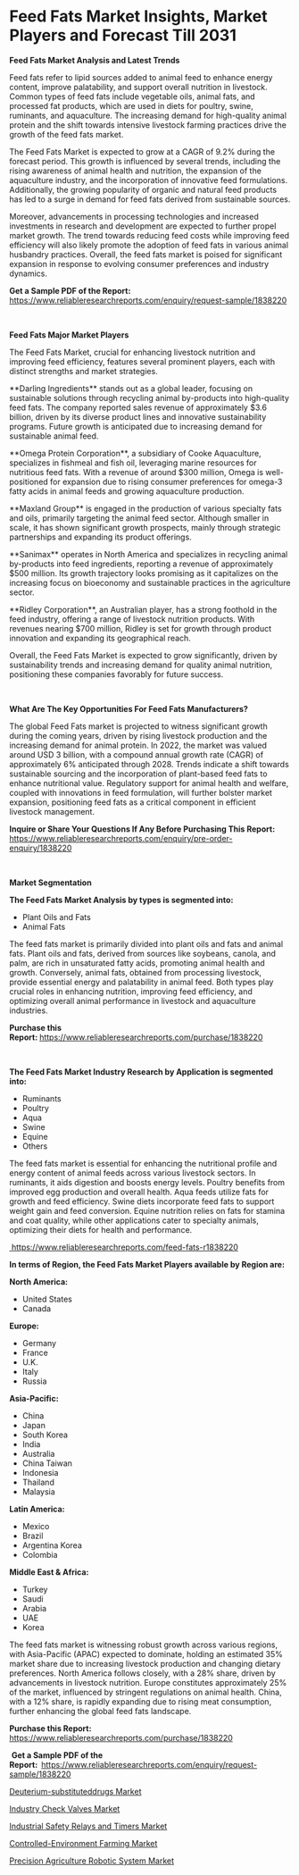 <p><h1>Feed Fats Market Insights, Market Players and Forecast Till 2031</h1></p><p><strong>Feed Fats Market Analysis and Latest Trends</strong></p>
<p><p>Feed fats refer to lipid sources added to animal feed to enhance energy content, improve palatability, and support overall nutrition in livestock. Common types of feed fats include vegetable oils, animal fats, and processed fat products, which are used in diets for poultry, swine, ruminants, and aquaculture. The increasing demand for high-quality animal protein and the shift towards intensive livestock farming practices drive the growth of the feed fats market.</p><p>The Feed Fats Market is expected to grow at a CAGR of 9.2% during the forecast period. This growth is influenced by several trends, including the rising awareness of animal health and nutrition, the expansion of the aquaculture industry, and the incorporation of innovative feed formulations. Additionally, the growing popularity of organic and natural feed products has led to a surge in demand for feed fats derived from sustainable sources.</p><p>Moreover, advancements in processing technologies and increased investments in research and development are expected to further propel market growth. The trend towards reducing feed costs while improving feed efficiency will also likely promote the adoption of feed fats in various animal husbandry practices. Overall, the feed fats market is poised for significant expansion in response to evolving consumer preferences and industry dynamics.</p></p>
<p><strong>Get a Sample PDF of the Report:&nbsp;</strong> <a href="https://www.reliableresearchreports.com/enquiry/request-sample/1838220?utm_campaign=12&utm_medium=2&utm_source=Github&utm_content=ia&utm_term=01112024&utm_id=feed-fats">https://www.reliableresearchreports.com/enquiry/request-sample/1838220</a></p>
<p>&nbsp;</p>
<p><strong>Feed Fats Major Market Players</strong></p>
<p><p>The Feed Fats Market, crucial for enhancing livestock nutrition and improving feed efficiency, features several prominent players, each with distinct strengths and market strategies. </p><p>**Darling Ingredients** stands out as a global leader, focusing on sustainable solutions through recycling animal by-products into high-quality feed fats. The company reported sales revenue of approximately $3.6 billion, driven by its diverse product lines and innovative sustainability programs. Future growth is anticipated due to increasing demand for sustainable animal feed.</p><p>**Omega Protein Corporation**, a subsidiary of Cooke Aquaculture, specializes in fishmeal and fish oil, leveraging marine resources for nutritious feed fats. With a revenue of around $300 million, Omega is well-positioned for expansion due to rising consumer preferences for omega-3 fatty acids in animal feeds and growing aquaculture production.</p><p>**Maxland Group** is engaged in the production of various specialty fats and oils, primarily targeting the animal feed sector. Although smaller in scale, it has shown significant growth prospects, mainly through strategic partnerships and expanding its product offerings.</p><p>**Sanimax** operates in North America and specializes in recycling animal by-products into feed ingredients, reporting a revenue of approximately $500 million. Its growth trajectory looks promising as it capitalizes on the increasing focus on bioeconomy and sustainable practices in the agriculture sector.</p><p>**Ridley Corporation**, an Australian player, has a strong foothold in the feed industry, offering a range of livestock nutrition products. With revenues nearing $700 million, Ridley is set for growth through product innovation and expanding its geographical reach.</p><p>Overall, the Feed Fats Market is expected to grow significantly, driven by sustainability trends and increasing demand for quality animal nutrition, positioning these companies favorably for future success.</p></p>
<p>&nbsp;</p>
<p><strong>What Are The Key Opportunities For Feed Fats Manufacturers?</strong></p>
<p><p>The global Feed Fats market is projected to witness significant growth during the coming years, driven by rising livestock production and the increasing demand for animal protein. In 2022, the market was valued around USD 3 billion, with a compound annual growth rate (CAGR) of approximately 6% anticipated through 2028. Trends indicate a shift towards sustainable sourcing and the incorporation of plant-based feed fats to enhance nutritional value. Regulatory support for animal health and welfare, coupled with innovations in feed formulation, will further bolster market expansion, positioning feed fats as a critical component in efficient livestock management.</p></p>
<p><strong>Inquire or Share Your Questions If Any Before Purchasing This Report:</strong> <a href="https://www.reliableresearchreports.com/enquiry/pre-order-enquiry/1838220?utm_campaign=12&utm_medium=2&utm_source=Github&utm_content=ia&utm_term=01112024&utm_id=feed-fats">https://www.reliableresearchreports.com/enquiry/pre-order-enquiry/1838220</a></p>
<p>&nbsp;</p>
<p><strong>Market Segmentation</strong></p>
<p><strong>The Feed Fats Market Analysis by types is segmented into:</strong></p>
<p><ul><li>Plant Oils and Fats</li><li>Animal Fats</li></ul></p>
<p><p>The feed fats market is primarily divided into plant oils and fats and animal fats. Plant oils and fats, derived from sources like soybeans, canola, and palm, are rich in unsaturated fatty acids, promoting animal health and growth. Conversely, animal fats, obtained from processing livestock, provide essential energy and palatability in animal feed. Both types play crucial roles in enhancing nutrition, improving feed efficiency, and optimizing overall animal performance in livestock and aquaculture industries.</p></p>
<p><strong>Purchase this Report:&nbsp;</strong><a href="https://www.reliableresearchreports.com/purchase/1838220?utm_campaign=12&utm_medium=2&utm_source=Github&utm_content=ia&utm_term=01112024&utm_id=feed-fats">https://www.reliableresearchreports.com/purchase/1838220</a></p>
<p>&nbsp;</p>
<p><strong>The Feed Fats Market Industry Research by Application is segmented into:</strong></p>
<p><ul><li>Ruminants</li><li>Poultry</li><li>Aqua</li><li>Swine</li><li>Equine</li><li>Others</li></ul></p>
<p><p>The feed fats market is essential for enhancing the nutritional profile and energy content of animal feeds across various livestock sectors. In ruminants, it aids digestion and boosts energy levels. Poultry benefits from improved egg production and overall health. Aqua feeds utilize fats for growth and feed efficiency. Swine diets incorporate feed fats to support weight gain and feed conversion. Equine nutrition relies on fats for stamina and coat quality, while other applications cater to specialty animals, optimizing their diets for health and performance.</p></p>
<p><a href="https://www.reliableresearchreports.com/feed-fats-r1838220?utm_campaign=12&utm_medium=2&utm_source=Github&utm_content=ia&utm_term=01112024&utm_id=feed-fats">&nbsp;https://www.reliableresearchreports.com/feed-fats-r1838220</a></p>
<p><strong>In terms of Region, the Feed Fats Market Players available by Region are:</strong></p>
<p>
    <p> <strong> North America: </strong>
        <ul>
            <li>United States</li>
            <li>Canada</li>
        </ul>
        </p> 
    <p> <strong> Europe: </strong>
        <ul>
            <li>Germany</li>
            <li>France</li>
            <li>U.K.</li>
            <li>Italy</li>
            <li>Russia</li>
        </ul>
        </p> 
    <p> <strong> Asia-Pacific: </strong>
        <ul>
            <li>China</li>
            <li>Japan</li>
            <li>South Korea</li>
            <li>India</li>
            <li>Australia</li>
            <li>China Taiwan</li>
            <li>Indonesia</li>
            <li>Thailand</li>
            <li>Malaysia</li>
        </ul>
        </p> 
    <p> <strong> Latin America: </strong>
        <ul>
            <li>Mexico</li>
            <li>Brazil</li>
            <li>Argentina Korea</li>
            <li>Colombia</li>
        </ul>
        </p> 
    <p> <strong> Middle East & Africa: </strong>
        <ul>
            <li>Turkey</li>
            <li>Saudi</li>
            <li>Arabia</li>
            <li>UAE</li>
            <li>Korea</li>
        </ul>
    </p>
    </p>
<p><p>The feed fats market is witnessing robust growth across various regions, with Asia-Pacific (APAC) expected to dominate, holding an estimated 35% market share due to increasing livestock production and changing dietary preferences. North America follows closely, with a 28% share, driven by advancements in livestock nutrition. Europe constitutes approximately 25% of the market, influenced by stringent regulations on animal health. China, with a 12% share, is rapidly expanding due to rising meat consumption, further enhancing the global feed fats landscape.</p></p>
<p><strong>Purchase this Report: </strong><a href="https://www.reliableresearchreports.com/purchase/1838220?utm_campaign=12&utm_medium=2&utm_source=Github&utm_content=ia&utm_term=01112024&utm_id=feed-fats">https://www.reliableresearchreports.com/purchase/1838220</a></p>
<p>&nbsp;<strong>Get a Sample PDF of the Report:&nbsp;&nbsp;</strong><a href="https://www.reliableresearchreports.com/enquiry/request-sample/1838220?utm_campaign=12&utm_medium=2&utm_source=Github&utm_content=ia&utm_term=01112024&utm_id=feed-fats">https://www.reliableresearchreports.com/enquiry/request-sample/1838220</a></p>
<p><strong></strong></p>
<p><p><a href="https://www.linkedin.com/pulse/deuterium-substituteddrugs-market-outlook-forecast-from-2024-en31f?utm_campaign=12&utm_medium=2&utm_source=Github&utm_content=ia&utm_term=01112024&utm_id=feed-fats">Deuterium-substituteddrugs Market</a></p><p><a href="https://issuu.com/reportprime-2/docs/industry-check-valves-market-size-2_3cdd08e47fe38f?utm_campaign=12&utm_medium=2&utm_source=Github&utm_content=ia&utm_term=01112024&utm_id=feed-fats">Industry Check Valves Market</a></p><p><a href="https://issuu.com/reportprime-2/docs/industrial-safety-relays-and-timers_38efbfd3fa6383?utm_campaign=12&utm_medium=2&utm_source=Github&utm_content=ia&utm_term=01112024&utm_id=feed-fats">Industrial Safety Relays and Timers Market</a></p><p><a href="https://github.com/shauntarfpso/Market-Research-Report-List-1/blob/main/controlled-environment-farming-market.md?utm_campaign=12&utm_medium=2&utm_source=Github&utm_content=ia&utm_term=01112024&utm_id=feed-fats">Controlled-Environment Farming Market</a></p><p><a href="https://github.com/GenaGaines34/Market-Research-Report-List-1/blob/main/precision-agriculture-robotic-system-market.md?utm_campaign=12&utm_medium=2&utm_source=Github&utm_content=ia&utm_term=01112024&utm_id=feed-fats">Precision Agriculture Robotic System Market</a></p></p>
